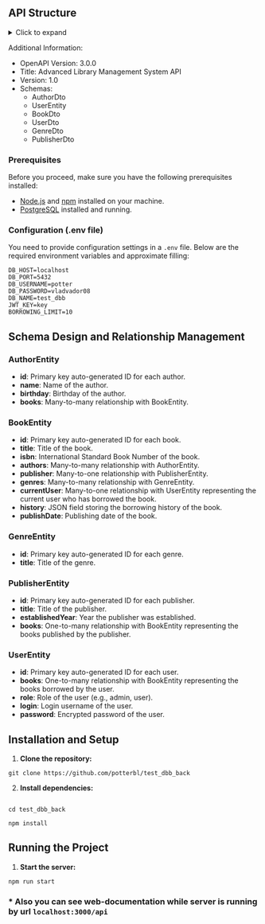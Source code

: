 ## API Structure

<details>
  <summary>Click to expand</summary>

  <table>
    <thead>
      <tr>
        <th>Route</th>
        <th>Description</th>
        <th>Methods</th>
        <th>Parameters</th>
      </tr>
    </thead>
    <tbody>
      <tr>
        <td>/authors/{id}/books</td>
        <td>Get books by author ID</td>
        <td>GET</td>
        <td>N/A</td>
      </tr>
      <tr>
        <td>/authors</td>
        <td>Create a new author</td>
        <td>POST</td>
        <td>N/A</td>
      </tr>
<tr>
        <td>/books</td>
        <td>Get paginated and sorted list of books</td>
        <td>GET</td>
        <td>
          <ul>
            <li>`page` (optional): Page number for pagination (default: 1)</li>
            <li>`limit` (optional): Number of items per page (default: 10)</li>
            <li>`sortBy` (optional): Field to sort by (default: id)</li>
            <li>`sortOrder` (optional): Sorting order (ASC or DESC) (default: ASC)</li>
          </ul>
        </td>
      </tr>
      <tr>
        <td>/books</td>
        <td>Create a new book</td>
        <td>POST</td>
        <td>N/A</td>
      </tr>
      <tr>
        <td>/books/{id}/history</td>
        <td>Get borrowing history for a book</td>
        <td>GET</td>
        <td>N/A</td>
      </tr>
      <tr>
        <td>/books/borrow</td>
        <td>Borrow a book</td>
        <td>POST</td>
        <td>N/A</td>
      </tr>
      <tr>
        <td>/books/return</td>
        <td>Return a borrowed book</td>
        <td>POST</td>
        <td>N/A</td>
      </tr>
      <tr>
        <td>/auth/sign</td>
        <td>Sign up a new user</td>
        <td>POST</td>
        <td>N/A</td>
      </tr>
      <tr>
        <td>/auth/login</td>
        <td>Log in user</td>
        <td>POST</td>
        <td>N/A</td>
      </tr>
      <tr>
        <td>/genres</td>
        <td>Create a new genre</td>
        <td>POST</td>
        <td>N/A</td>
      </tr>
      <tr>
        <td>/publishers</td>
        <td>Get a list of publishers</td>
        <td>GET</td>
        <td>N/A</td>
      </tr>
      <tr>
        <td>/publishers</td>
        <td>Create a new publisher</td>
        <td>POST</td>
        <td>N/A</td>
      </tr>
    </tbody>
  </table>

</details>


Additional Information:
- OpenAPI Version: 3.0.0
- Title: Advanced Library Management System API
- Version: 1.0
- Schemas:
  - AuthorDto
  - UserEntity
  - BookDto
  - UserDto
  - GenreDto
  - PublisherDto

### Prerequisites

Before you proceed, make sure you have the following prerequisites installed:

- [Node.js](https://nodejs.org/) and [npm](https://www.npmjs.com/) installed on your machine.
- [PostgreSQL](https://www.postgresql.org/) installed and running.

### Configuration (.env file)

You need to provide configuration settings in a `.env` file. Below are the required environment variables and approximate filling:

```plaintext
DB_HOST=localhost
DB_PORT=5432
DB_USERNAME=potter
DB_PASSWORD=vladvador08
DB_NAME=test_dbb
JWT_KEY=key
BORROWING_LIMIT=10
```


## Schema Design and Relationship Management

### AuthorEntity
- **id**: Primary key auto-generated ID for each author.
- **name**: Name of the author.
- **birthday**: Birthday of the author.
- **books**: Many-to-many relationship with BookEntity.

### BookEntity
- **id**: Primary key auto-generated ID for each book.
- **title**: Title of the book.
- **isbn**: International Standard Book Number of the book.
- **authors**: Many-to-many relationship with AuthorEntity.
- **publisher**: Many-to-one relationship with PublisherEntity.
- **genres**: Many-to-many relationship with GenreEntity.
- **currentUser**: Many-to-one relationship with UserEntity representing the current user who has borrowed the book.
- **history**: JSON field storing the borrowing history of the book.
- **publishDate**: Publishing date of the book.

### GenreEntity
- **id**: Primary key auto-generated ID for each genre.
- **title**: Title of the genre.

### PublisherEntity
- **id**: Primary key auto-generated ID for each publisher.
- **title**: Title of the publisher.
- **establishedYear**: Year the publisher was established.
- **books**: One-to-many relationship with BookEntity representing the books published by the publisher.

### UserEntity
- **id**: Primary key auto-generated ID for each user.
- **books**: One-to-many relationship with BookEntity representing the books borrowed by the user.
- **role**: Role of the user (e.g., admin, user).
- **login**: Login username of the user.
- **password**: Encrypted password of the user.

## Installation and Setup

1. **Clone the repository:**

`git clone https://github.com/potterbl/test_dbb_back`


2. **Install dependencies:**

```

cd test_dbb_back

npm install

```

## Running the Project

1. **Start the server:**

`npm run start`

### * Also you can see web-documentation while server is running by url `localhost:3000/api`
